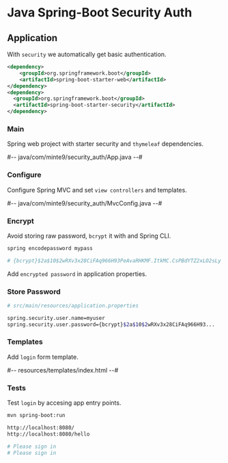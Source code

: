 # Java Spring-Boot Security Auth

## Application

With `security` we automatically get basic authentication.

~~~xml
<dependency>
    <groupId>org.springframework.boot</groupId>
    <artifactId>spring-boot-starter-web</artifactId>
</dependency>
<dependency>
  <groupId>org.springframework.boot</groupId>
  <artifactId>spring-boot-starter-security</artifactId>
</dependency>
~~~

### Main

Spring web project with starter security and `thymeleaf` dependencies.

#-- java/com/minte9/security_auth/App.java --#

### Configure

Configure Spring MVC and set `view controllers` and templates.

#-- java/com/minte9/security_auth/MvcConfig.java --# 

### Encrypt

Avoid storing raw password, `bcrypt` it with and Spring CLI.

~~~sh
spring encodepassword mypass

# {bcrypt}$2a$10$2wRXv3x28CiFAq966H93PeAvaRHKMF.ItkMC.CsPBdYTZ2xLO2sLy
~~~

Add `encrypted password` in application properties.

### Store Password

~~~sh
# src/main/resources/application.properties

spring.security.user.name=myuser
spring.security.user.password={bcrypt}$2a$10$2wRXv3x28CiFAq966H93...
~~~

### Templates

Add `login` form template.

#-- resources/templates/index.html --#

### Tests

Test `login` by accesing app entry points.

~~~sh
mvn spring-boot:run

http://localhost:8080/
http://localhost:8080/hello

# Please sign in 
# Please sign in 
~~~